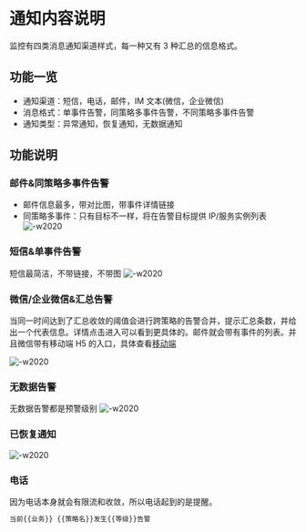 # 通知内容说明

监控有四类消息通知渠道样式，每一种又有 3 种汇总的信息格式。 

## 功能一览

* 通知渠道：短信，电话，邮件，IM 文本(微信，企业微信)
* 消息格式：单事件告警，同策略多事件告警，不同策略多事件告警
* 通知类型：异常通知，恢复通知，无数据通知

## 功能说明

### 邮件&同策略多事件告警

* 邮件信息最多，带对比图，带事件详情链接
* 同策略多事件：只有目标不一样，将在告警目标提供 IP/服务实例列表
![-w2020](media/15911009385709.jpg)

### 短信&单事件告警

短信最简洁，不带链接，不带图
![-w2020](media/15911011080145.jpg)

### 微信/企业微信&汇总告警

当同一时间达到了汇总收敛的阈值会进行跨策略的告警合并，提示汇总条数，并给出一个代表信息。详情点击进入可以看到更具体的。邮件就会带有事件的列表。并且微信带有移动端 H5 的入口，具体查看[移动端](h5_app.md)

![-w2020](media/15911013706265.jpg)

### 无数据告警

无数据告警都是预警级别
![-w2020](media/15911562374591.jpg)

### 已恢复通知

![-w2020](media/15911563921839.jpg)

### 电话

因为电话本身就会有限流和收敛，所以电话起到的是提醒。

```bash
当前{{业务}} {{策略名}}发生{{等级}}告警
```
